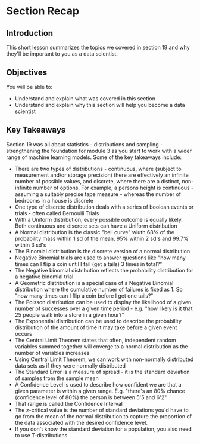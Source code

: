 
# Section Recap

## Introduction

This short lesson summarizes the topics we covered in section 19 and why they'll be important to you as a data scientist.

## Objectives
You will be able to:
* Understand and explain what was covered in this section
* Understand and explain why this section will help you become a data scientist

## Key Takeaways
Section 19 was all about statistics - distributions and sampling - strengthening the foundation for module 3 as you start to work with a wider range of machine learning models. Some of the key takeaways include:
* There are two types of distributions - continuous, where (subject to measurement and/or storage precision) there are effectively an infinite number of possible values, and discrete, where there are a distinct, non-infinite number of options. For example, a persons height is continuous - assuming a suitably precise tape measure - whereas the number of bedrooms in a house is discrete
* One type of discrete distribution deals with a series of boolean events or trials - often called Bernoulli Trials
* With a Uniform distribution, every possible outcome is equally likely. Both continuous and discrete sets can have a Uniform distribution
* A Normal distribution is the classic "bell curve" wiuth 68% of the probability mass within 1 sd of the mean, 95% within 2 sd's and 99.7% within 3 sd's
* The Binomial distribution is the discrete version of a normal distribution
* Negative Binomial trials are used to answer questions like "how many times can I flip a coin until I fail (get a tails) 3 times in total?"
* The Negative binomial distribution reflects the probability distribution for a negative binomial trial
* A Geometric distribution is a special case of a Negative Binomial distribution where the cumulative number of failures is fixed as 1. So "how many times can I flip a coin before I get one tails?"
* The Poisson distribution can be used to display the likelihood of a given number of successes over a given time period - e.g. "how likely is it that 25 people walk into a store in a given hour?"
* The Exponential distribution can be used to describe the probability distribution of the amount of time it may take before a given event occurs
* The Central Limit Theorem states that often, independent random variables summed together will cnverge to a normal distribution as the number of variables increases
* Using Central Limit Theorem, we can work with non-normally distributed data sets as if they were normally distributed
* The Standard Error is a measure of spread - it is the standard deviation of samples from the sample mean
* A Confidence Level is used to describe how confident we are that a given parameter is within a given range. E.g. "there's an 80% chance (confidence level of 80%) the person is between 5'5 and 6'2"
* That range is called the Confidence Interval
* The z-critical value is the number of standard deviations you'd have to go from the mean of the normal distribution to capture the proportion of the data associated with the desired confidence level.
* If you don't know the standard deviation for a population, you also need to use T-distributions

